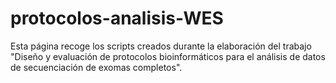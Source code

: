 # protocolos-analisis-WES
Esta página recoge los scripts creados durante la elaboración del trabajo "Diseño y evaluación de protocolos bioinformáticos para el análisis de datos de secuenciación de exomas completos".
